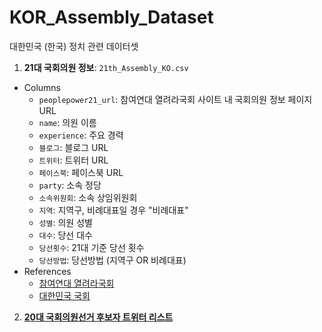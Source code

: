# KOR_Assembly_Dataset
대한민국 (한국) 정치 관련 데이터셋

1. **21대 국회의원 정보**: `21th_Assembly_KO.csv`
  - Columns
    - `peoplepower21_url`: 참여연대 열려라국회 사이트 내 국회의원 정보 페이지 URL
    - `name`: 의원 이름
    - `experience`: 주요 경력
    - `블로그`: 블로그 URL
    - `트위터`: 트위터 URL
    - `페이스북`: 페이스북 URL
    - `party`: 소속 정당
    - `소속위원회`: 소속 상임위원회
    - `지역`: 지역구, 비례대표일 경우 "비례대표"
    - `성별`: 의원 성별
    - `대수`: 당선 대수 
    - `당선횟수`: 21대 기준 당선 횟수
    - `당선방법`: 당선방법 (지역구 OR 비례대표)
  - References
    - [참여연대 열려라국회](https://watch.peoplepower21.org/home)
    - [대한민국 국회](https://watch.peoplepower21.org/home)

2. **[20대 국회의원선거 후보자 트위터 리스트](https://twitter.com/i/lists/711881826839572480/)**


